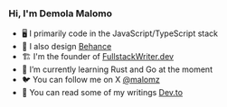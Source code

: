 ### Hi, I'm Demola Malomo

- 🖥️ I primarily code in the JavaScript/TypeScript stack
- 🎨 I also design [Behance](https://www.behance.net/ademolamalomo)
- 🏗️ I'm the founder of [FullstackWriter.dev](https://fullstackwriter.dev/)
- 🦀 I’m currently learning Rust and Go at the moment
- 🐦 You can follow me on X [@malomz](https://twitter.com/Malomz)
- 📝 You can read some of my writings [Dev.to](https://dev.to/malomz)
